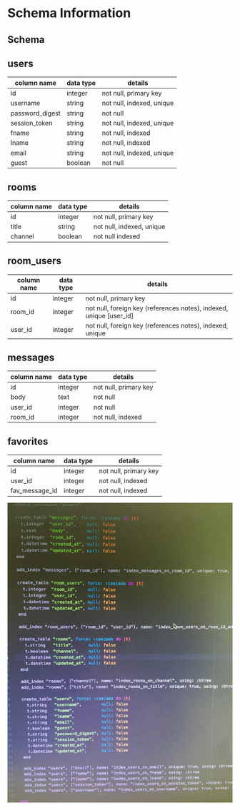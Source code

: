 # Schema Information

## Schema

## users
column name     | data type | details
----------------|-----------|-----------------------
id              | integer   | not null, primary key
username        | string    | not null, indexed, unique
password_digest | string    | not null
session_token   | string    | not null, indexed, unique
fname           | string    | not null, indexed
lname           | string    | not null, indexed
email           | string    | not null, indexed, unique
guest           | boolean   | not null

## rooms
column name | data type | details
------------|-----------|-----------------------
id          | integer   | not null, primary key
title       | string    | not null, indexed, unique
channel     | boolean   | not null indexed

## room_users
column name | data type | details
------------|-----------|-----------------------
id          | integer   | not null, primary key
room_id     | integer   | not null, foreign key (references notes), indexed, unique [user_id]
user_id     | integer   | not null, foreign key (references notes), indexed, unique

## messages
column name | data type | details
------------|-----------|-----------------------
id          | integer   | not null, primary key
body        | text      | not null
user_id     | integer   | not null
room_id     | integer   | not null, indexed

## favorites
column name      | data type | details
-----------------|-----------|-----------------------
id               | integer   | not null, primary key
user_id          | integer   | not null, indexed
fav_message_id   | integer   | not null, indexed

![schema]

[schema]: ./schema/schema.jpg
